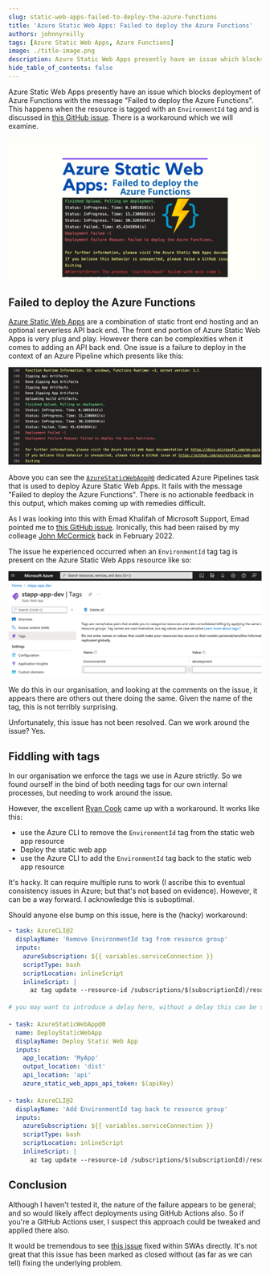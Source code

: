 ```yaml
---
slug: static-web-apps-failed-to-deploy-the-azure-functions
title: 'Azure Static Web Apps: Failed to deploy the Azure Functions'
authors: johnnyreilly
tags: [Azure Static Web Apps, Azure Functions]
image: ./title-image.png
description: Azure Static Web Apps presently have an issue which blocks deployment of Azure Functions with the message "Failed to deploy the Azure Functions". What is it?
hide_table_of_contents: false
---
```


Azure Static Web Apps presently have an issue which blocks deployment of Azure Functions with the message "Failed to deploy the Azure Functions". This happens when the resource is tagged with an `EnvironmentId` tag and is discussed in [this GitHub issue](https://github.com/Azure/static-web-apps/issues/723). There is a workaround which we will examine.

![title image reading "Azure Static Web Apps: Failed to deploy the Azure Functions" with an Azure Functions logo](title-image.png)

<!--truncate-->

## Failed to deploy the Azure Functions

[Azure Static Web Apps](https://azure.microsoft.com/en-us/services/app-service/static/) are a combination of static front end hosting and an optional serverless API back end. The front end portion of Azure Static Web Apps is very plug and play. However there can be complexities when it comes to adding an API back end. One issue is a failure to deploy in the context of an Azure Pipeline which presents like this:

![screenshot of an Azure Pipeines run featuring the words "Failed to deploy the Azure Functions"](screenshot-of-azure-pipelines-failed-to-deploy-the-azure-functions.png)

Above you can see the [`AzureStaticWebApp@0`](https://github.com/microsoft/azure-pipelines-tasks/tree/master/Tasks/AzureStaticWebAppV0) dedicated Azure Pipelines task that is used to deploy Azure Static Web Apps. It fails with the message "Failed to deploy the Azure Functions". There is no actionable feedback in this output, which makes coming up with remedies difficult.

As I was looking into this with Emad Khalifah of Microsoft Support, Emad pointed me to [this GitHub issue](https://github.com/Azure/static-web-apps/issues/723). Ironically, this had been raised by my colleage [John McCormick](https://github.com/johnmccormick99) back in February 2022.

The issue he experienced occurred when an `EnvironmentId` tag tag is present on the Azure Static Web Apps resource like so:

![screenshot of the Azure Portal with a tag of "EnvironmentId"](screenshot-of-azure-portal-with-environmentid.png)

We do this in our organisation, and looking at the comments on the issue, it appears there are others out there doing the same. Given the name of the tag, this is not terribly surprising.

Unfortunately, this issue has not been resolved. Can we work around the issue? Yes.

## Fiddling with tags

In our organisation we enforce the tags we use in Azure strictly. So we found ourself in the bind of both needing tags for our own internal processes, but needing to work around the issue.

However, the excellent [Ryan Cook](https://github.com/ryanmatcook) came up with a workaround. It works like this:

- use the Azure CLI to remove the `EnvironmentId` tag from the static web app resource
- Deploy the static web app
- use the Azure CLI to add the `EnvironmentId` tag back to the static web app resource

It's hacky. It can require multiple runs to work (I ascribe this to eventual consistency issues in Azure; but that's not based on evidence). However, it can be a way forward. I acknowledge this is suboptimal.

Should anyone else bump on this issue, here is the (hacky) workaround:

```yml
- task: AzureCLI@2
  displayName: 'Remove EnvironmentId tag from resource group'
  inputs:
    azureSubscription: ${{ variables.serviceConnection }}
    scriptType: bash
    scriptLocation: inlineScript
    inlineScript: |
      az tag update --resource-id /subscriptions/$(subscriptionId)/resourcegroups/$(resourceGroup) --operation delete --tags EnvironmentId=$(environmentId)

# you may want to introduce a delay here, without a delay this can be somewhat unreliable

- task: AzureStaticWebApp@0
  name: DeployStaticWebApp
  displayName: Deploy Static Web App
  inputs:
    app_location: 'MyApp'
    output_location: 'dist'
    api_location: 'api'
    azure_static_web_apps_api_token: $(apiKey)

- task: AzureCLI@2
  displayName: 'Add EnvironmentId tag back to resource group'
  inputs:
    azureSubscription: ${{ variables.serviceConnection }}
    scriptType: bash
    scriptLocation: inlineScript
    inlineScript: |
      az tag update --resource-id /subscriptions/$(subscriptionId)/resourcegroups/$(resourceGroup) --operation merge --tags EnvironmentId=$(environmentId)
```

## Conclusion

Although I haven't tested it, the nature of the failure appears to be general; and so would likely affect deployments using GitHub Actions also. So if you're a GitHub Actions user, I suspect this approach could be tweaked and applied there also.

It would be tremendous to see [this issue](https://github.com/Azure/static-web-apps/issues/723) fixed within SWAs directly. It's not great that this issue has been marked as closed without (as far as we can tell) fixing the underlying problem.
